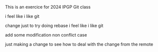 This is an exercice for 2024 IPGP Git class 

i feel like i like git 

change just to try doing rebase
i feel like i like git

add some modification non conflict case 


just making a change to see how to deal with the change from the remote
